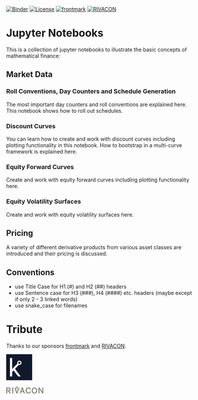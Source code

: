 [![Binder](https://mybinder.org/badge_logo.svg)](https://mybinder.org/v2/gh/frontmark/jupyter-notebooks/master)
[![License](https://img.shields.io/badge/License-Apache%202.0-blue.svg)](https://opensource.org/licenses/Apache-2.0)
[![frontmark](https://img.shields.io/badge/powered%20by-frontmark-lightgrey.svg)](https://www.frontmark.de/)
[![RIVACON](https://img.shields.io/badge/powered%20by-RIVACON-lightgrey.svg)](https://www.rivacon.com/en/)

# Jupyter Notebooks

This is a collection of jupyter notebooks to illustrate the basic concepts of mathematical finance:

## Market Data
### Roll Conventions, Day Counters and Schedule Generation
The most important day counters and roll conventions are explained here. This notebook shows how to roll out schedules.

### Discount Curves
You can learn how to create and work with discount curves including plotting functionality in this notebook. How to bootstrap in a multi-curve framework is explained here.

### Equity Forward Curves
Create and work with equity forward curves including plotting functionality here.

### Equity Volatility Surfaces
Create and work with equity volatility surfaces here.

## Pricing

A variety of different derivative products from various asset classes are introduced and their pricing is discussed.

## Conventions

- use Title Case for H1 (#) and H2 (##) headers
- use Sentence case for H3 (###), H4 (####) etc. headers (maybe except if only 2 - 3 linked words)
- use snake_case for filenames

# Tribute

Thanks to our sponsors [frontmark](https://www.frontmark.de/) and [RIVACON](https://www.rivacon.com/).

[<img src="images/favicon.png" width='70px'>](https://www.frontmark.de/)

[<img src="images/rivacon_logo.png" width='100px'>](https://www.rivacon.com/)
